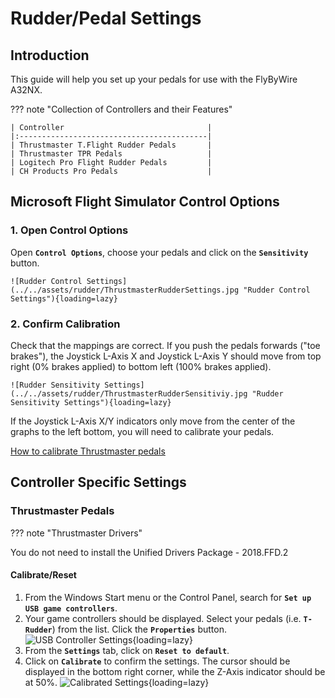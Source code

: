 # Rudder/Pedal Settings

## Introduction

This guide will help you set up your pedals for use with the FlyByWire A32NX.


??? note "Collection of Controllers and their Features"

    | Controller                                |
    |:------------------------------------------|
    | Thrustmaster T.Flight Rudder Pedals       |
    | Thrustmaster TPR Pedals                   |
    | Logitech Pro Flight Rudder Pedals         |
    | CH Products Pro Pedals                    |

## Microsoft Flight Simulator Control Options

### 1. Open Control Options

Open **`Control Options`**, choose your pedals and click on the **`Sensitivity`** button.

    ![Rudder Control Settings](../../assets/rudder/ThrustmasterRudderSettings.jpg "Rudder Control Settings"){loading=lazy}

### 2. Confirm Calibration

Check that the mappings are correct. If you push the pedals forwards ("toe brakes"), the Joystick L-Axis X and Joystick L-Axis Y should move from top right (0% brakes applied) to bottom left (100% brakes applied).

    ![Rudder Sensitivity Settings](../../assets/rudder/ThrustmasterRudderSensitiviy.jpg "Rudder Sensitivity Settings"){loading=lazy}

If the Joystick L-Axis X/Y indicators only move from the center of the graphs to the left bottom, you will need to calibrate your pedals.

[How to calibrate Thrustmaster pedals](#thrustmaster-pedals)

## Controller Specific Settings

### Thrustmaster Pedals

??? note "Thrustmaster Drivers"

You do not need to install the Unified Drivers Package - 2018.FFD.2

#### Calibrate/Reset

1. From the Windows Start menu or the Control Panel, search for **`Set up USB game controllers`**.
2. Your game controllers should be displayed. Select your pedals (i.e. **`T-Rudder`**) from the list. Click the **`Properties`** button. ![USB Controller Settings](../../assets/rudder/GameControllersThrustmaster.jpg "USB Controller Settings"){loading=lazy}
3. From the **`Settings`** tab, click on **`Reset to default`**.
4. Click on **`Calibrate`** to confirm the settings. The cursor should be displayed in the bottom right corner, while the Z-Axis indicator should be at 50%. ![Calibrated Settings](../../assets/rudder/GameControllersRudderSettings.jpg "Calibrated Settings"){loading=lazy}
